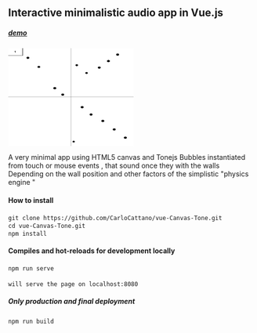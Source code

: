 ##  Interactive minimalistic audio app in Vue.js 

#####    [demo](callme2.herokuapp.com)

<a href=(https://callme2.herokuapp.com)><img src="https://github.com/CarloCattano/vue-Canvas-Tone/raw/master/public/screenshot.JPG" align="center" height="200" width="256"  ></a>


A very minimal app using HTML5 canvas and Tonejs 
Bubbles instantiated from touch or mouse events , that sound once they with the walls 
Depending on the wall position and other factors of the simplistic "physics engine "

#### How to install 
```
git clone https://github.com/CarloCattano/vue-Canvas-Tone.git
cd vue-Canvas-Tone.git
npm install

```

#### Compiles and hot-reloads for development locally 
```
npm run serve

will serve the page on localhost:8080

```

##### Only production and final deployment
```
npm run build
```

